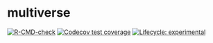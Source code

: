 # multiverse
<!-- badges: start -->
[![R-CMD-check](https://github.com/r-staceans/multiverse/actions/workflows/R-CMD-check.yaml/badge.svg)](https://github.com/r-staceans/multiverse/actions/workflows/R-CMD-check.yaml)
[![Codecov test coverage](https://codecov.io/gh/r-staceans/multiverse/graph/badge.svg)](https://app.codecov.io/gh/r-staceans/multiverse)
[![Lifecycle: experimental](https://img.shields.io/badge/lifecycle-experimental-orange.svg)](https://lifecycle.r-lib.org/articles/stages.html#experimental)
<!-- badges: end -->
